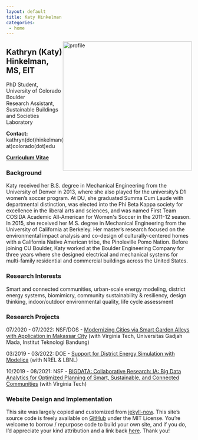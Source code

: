 ```yaml
---
layout: default
title: Katy Hinkelman
categories:
 - home
---
```

<img src="{{ site.baseurl }}/images/profile.jpg" alt="profile"
	title="Katy Hinkelman" width="350" style="float: right;" />

## Kathryn (Katy) Hinkelman, MS, EIT
PhD Student, University of Colorado Boulder <br />
Research Assistant, Sustainable Buildings and Societies Laboratory <br />

**Contact:** kathryn(dot)hinkelman(at)colorado(dot)edu

[**Curriculum Vitae**](KHinkelman_CV.pdf) 

### Background

Katy received her B.S. degree in Mechanical Engineering from the University of Denver in 2013, where she also played for the university’s D1 women’s soccer program. 
At DU, she graduated Summa Cum Laude with departmental distinction, was elected into the Phi Beta Kappa society for excellence in the liberal arts and sciences, and was named First Team COSIDA Academic All-American for Women's Soccer in the 2011-12 season. 
In 2015, she received her M.S. degree in Mechanical Engineering from the University of California at Berkeley. 
Her master’s research focused on the environmental impact analysis and co-design of culturally-centered homes with a California Native American tribe, the Pinoleville Pomo Nation. 
Before joining CU Boulder, Katy worked at the Boulder Engineering Company for three years where she designed electrical and mechanical systems for multi-family residential and commercial buildings across the United States.


### Research Interests

Smart and connected communities, urban-scale energy modeling, district energy systems, biomimicry, community sustainability & resiliency, design thinking, indoor/outdoor environmental quality, life cycle assessment


### Research Projects

07/2020 - 07/2022: NSF/DOS - [Modernizing Cities via Smart Garden Alleys with Application in Makassar City](https://www.colorado.edu/lab/sbs/2020/07/17/modernizing-cities-smart-garden-alleys-application-makassar-city) (with Virginia Tech, Universitas Gadjah Mada, Institut Teknologi Bandung)

03/2019 - 03/2022: DOE - [Support for District Energy Simulation with Modelica](https://www.colorado.edu/lab/sbs/2019/06/12/support-district-energy-simulation-modelica) (with NREL & LBNL)

10/2019 - 08/2021: NSF - [BIGDATA: Collaborative Research: IA: Big Data Analytics for Optimized Planning of Smart, Sustainable, and Connected Communities](https://www.colorado.edu/lab/sbs/nsf-bigdata-scc) (with Virginia Tech)


### Website Design and Implementation

This site was largely copied and customized from [jekyll-now](https://github.com/barryclark/jekyll-now).
This site’s source code is freely available on [GitHub](https://github.com/khinkelman/khinkelman.github.io) under the MIT License. 
You’re welcome to borrow / repurpose code to build your own site, and if you do, I’d appreciate your kind attribution and a link back [here](https://khinkelman.github.io/). 
Thank you!
